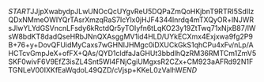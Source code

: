 $START$JJjpXwabydpJLwUNOcQcUYgvReU5DQPaZmQoHKjbnT9RTRI5SdIIzQDxNMmeOWIYQrTAsrXmzqRaS7IcYlx0jHJF4344lnrdq4mTXQyOR+lNJWRsJlwYLYdGSVncnLFsdy6kRctdQr5yTOIyfn6tLqKO23y19ZtTwq71xNjxB87/lWsW8bdKT8dadQseHRbJNnQXAsggMV1id4HLD/UYkECXmx4Exjxwa9fg2P9B+76+y+DovQFUidMyCaxs7wGHNIJHMgc0iDXUCkGkS1qhCPu4xFv/nLp/AHCTcvGmpJeX+ofFX+QAs/QYD1cldfaJaGHUt3bbdlhQzRM36RMTCm1ZmV5SKF0wivF6V9EfZ3isZL4Snt5Wl4FNjCgiUMgxsR2CZx+CM923aAFRd92N1FTGNLeV00IXKfEaWqdoL49QZD/cVjsp+KKeL0zVaIhW$END$
